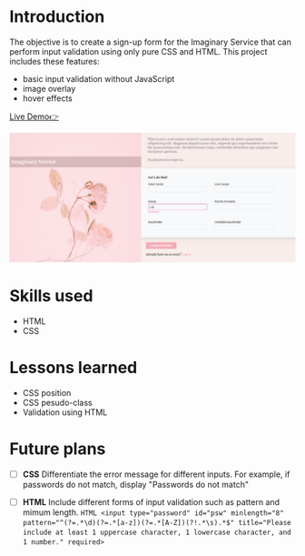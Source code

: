 # Introduction
The objective is to create a sign-up form for the Imaginary Service that can perform input validation using only pure CSS and HTML. 
This project includes these features:
* basic input validation without JavaScript
* image overlay
* hover effects

[Live Demo👉](http://bravoosonja/sign-up-form)

![demo](demo.jpg)
# Skills used
- HTML
- CSS
# Lessons learned
* CSS position
* CSS pesudo-class 
* Validation using HTML
# Future plans
- [ ] **CSS** Differentiate the error message for different inputs. For example, if passwords do not match, display "Passwords do not match"
- [ ] **HTML** Include different forms of input validation such as pattern and mimum length.
      ```HTML
       <input type="password" id="psw" minlength="8" pattern="^(?=.*\d)(?=.*[a-z])(?=.*[A-Z])(?!.*\s).*$" title="Please include at least 1 uppercase character, 1 lowercase character, and 1 number." required>
       ```
 
      
